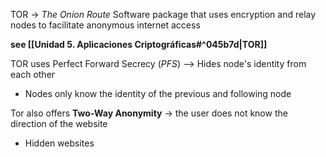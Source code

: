 TOR -> *The Onion Route*
Software package that uses encryption and relay nodes to facilitate anonymous internet access

**see [[Unidad 5. Aplicaciones Criptográficas#^045b7d|TOR]]**

TOR uses Perfect Forward Secrecy (*PFS*) --> Hides node's identity from each other
- Nodes only know the identity of the previous and following node

Tor also offers **Two-Way Anonymity** -> the user does not know the direction of the website
- Hidden websites